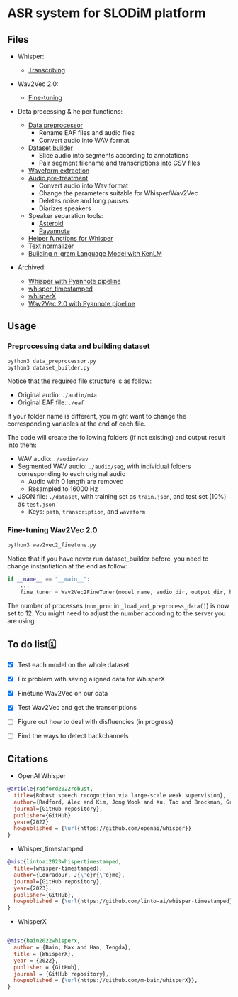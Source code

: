 # ASR system for SLODiM platform

## Files

- Whisper:

  - [Transcribing](whisper_transcribe.py)

- Wav2Vec 2.0:

  - [Fine-tuning](wav2vec2_finetune.py)

- Data processing & helper functions:

  - [Data preprocessor](data_preprocessor.py)
    - Rename EAF files and audio files
    - Convert audio into WAV format
  - [Dataset builder](dataset_builder.py)
    - Slice audio into segments according to annotations
    - Pair segment filename and transcriptions into CSV files
  - [Waveform extraction](waveform_extraction.py)
  - [Audio pre-treatment](audio_pre-treatment.py)
    - Convert audio into Wav format
    - Change the parameters suitable for Whisper/Wav2Vec
    - Deletes noise and long pauses
    - Diarizes speakers
  - Speaker separation tools:
    - [Asteroid](diarize_asteroid.py)
    - [Payannote](payannote_overlap_speech_sep.py)
  - [Helper functions for Whisper](utils.py)
  - [Text normalizer](normalizer.py)
  - [Building n-gram Language Model with KenLM](5gram_lm_kenlm.py)

- Archived:
  - [Whisper with Pyannote pipeline](archived/whisper_pyannote.py)
  - [whisper_timestamped](archived/whisper_ts_norm.py)
  - [whisperX](archived/whisperx_norm.py)
  - [Wav2Vec 2.0 with Pyannote pipeline](archived/wav2vec_pyannote.py)

## Usage

### Preprocessing data and building dataset

```python
python3 data_preprocessor.py
python3 dataset_builder.py
```

Notice that the required file structure is as follow:

- Original audio: `./audio/m4a`
- Original EAF file: `./eaf`

If your folder name is different, you might want to change the corresponding variables at the end of each file.

The code will create the following folders (if not existing) and output result into them:

- WAV audio: `./audio/wav`
- Segmented WAV audio: `./audio/seg`, with individual folders corresponding to each original audio
  - Audio with 0 length are removed
  - Resampled to 16000 Hz
- JSON file: `./dataset`, with training set as `train.json`, and test set (10%) as `test.json`
  - Keys: `path`, `transcription`, and `waveform`

### Fine-tuning Wav2Vec 2.0

```python
python3 wav2vec2_finetune.py
```

Notice that if you have never run dataset_builder before, you need to change instantiation at the end as follow:

```python
if __name__ == "__main__":
    ...
    fine_tuner = Wav2Vec2FineTuner(model_name, audio_dir, output_dir, build_dataset=True)
```

The number of processes (`num_proc` in `_load_and_preprocess_data()`) is now set to 12. You might need to adjust the number according to the server you are using.

## To do list🗓

- [x] Test each model on the whole dataset

- [x] Fix problem with saving aligned data for WhisperX

- [x] Finetune Wav2Vec on our data

- [x] Test Wav2Vec and get the transcriptions

- [ ] Figure out how to deal with disfluencies (in progress)

- [ ] Find the ways to detect backchannels

## Citations

- OpenAI Whisper

```bibtex
@article{radford2022robust,
  title={Robust speech recognition via large-scale weak supervision},
  author={Radford, Alec and Kim, Jong Wook and Xu, Tao and Brockman, Greg and McLeavey, Christine and Sutskever, Ilya},
  journal={GitHub repository},
  publisher={GitHub}
  year={2022}
  howpublished = {\url{https://github.com/openai/whisper}}
}
```

- Whisper_timestamped

```bibtex
@misc{lintoai2023whispertimestamped,
  title={whisper-timestamped},
  author={Louradour, J{\'e}r{\^o}me},
  journal={GitHub repository},
  year={2023},
  publisher={GitHub},
  howpublished = {\url{https://github.com/linto-ai/whisper-timestamped}}
}
```

- WhisperX

```bibtex

@misc{bain2022whisperx,
  author = {Bain, Max and Han, Tengda},
  title = {WhisperX},
  year = {2022},
  publisher = {GitHub},
  journal = {GitHub repository},
  howpublished = {\url{https://github.com/m-bain/whisperX}},
}
```

